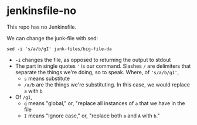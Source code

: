 # jenkinsfile-no

This repo has no Jenkinsfile.

We can change the junk-file with sed:

```
sed -i 's/a/b/gI' junk-files/big-file-da
```

* `-i` changes the file, as opposed to returning the output to stdout
* The part in single quotes `'` is our command. Slashes `/` are delimiters that separate the things we're doing, so to speak. Where, of `'s/a/b/gI'`, 
  * `s` means substitute
  * `/a/b` are the things we're substituting. In this case, we would replace `a` with `b`
* Of `/gI`, 
  * `g` means "global," or, "replace all instances of `a` that we have in the file
  * `I` means "Ignore case," or, "replace both `a` and `A` with `b`."
